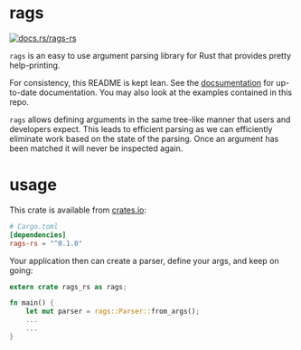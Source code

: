 rags
=========

[![docs.rs/rags-rs](https://docs.rs/rags-rs/badge.svg)](https://docs.rs/rags-rs)

`rags` is an easy to use argument parsing library for Rust that provides pretty help-printing.

For consistency, this README is kept lean. See the [docsumentation](https://docs.rs/rags-rs) for
up-to-date documentation. You may also look at the examples contained in this repo.

`rags` allows defining arguments in the same tree-like manner that users and developers expect.
This leads to efficient parsing as we can efficiently eliminate work based on the state of the
parsing. Once an argument has been matched it will never be inspected again.


usage
===========

This crate is available from [crates.io](https://crates.io/crates/rags-rs):

```toml
# Cargo.toml
[dependencies]
rags-rs = "^0.1.0"
```

Your application then can create a parser, define your args, and keep on going:

```rust
extern crate rags_rs as rags;

fn main() {
    let mut parser = rags::Parser::from_args();
    ...
    ...
}
```
